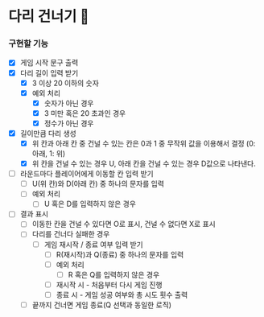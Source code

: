 # 다리 건너기 🌉

### 구현할 기능

- [X] 게임 시작 문구 출력
- [X] 다리 길이 입력 받기
  - [X] 3 이상 20 이하의 숫자
  - [X] 예외 처리
    - [X] 숫자가 아닌 경우
    - [X] 3 미만 혹은 20 초과인 경우
    - [X] 정수가 아닌 경우
- [X] 길이만큼 다리 생성
  - [X] 위 칸과 아래 칸 중 건널 수 있는 칸은 0과 1 중 무작위 값을 이용해서 결정 (0: 아래, 1: 위)
  - [X] 위 칸을 건널 수 있는 경우 U, 아래 칸을 건널 수 있는 경우 D값으로 나타낸다.
- [ ] 라운드마다 플레이어에게 이동할 칸 입력 받기
  - [ ] U(위 칸)와 D(아래 칸) 중 하나의 문자를 입력
  - [ ] 예외 처리
    - [ ] U 혹은 D를 입력하지 않은 경우
- [ ] 결과 표시
  - [ ] 이동한 칸을 건널 수 있다면 O로 표시, 건널 수 없다면 X로 표시
  - [ ] 다리를 건너다 실패한 경우
    - [ ] 게임 재시작 / 종료 여부 입력 받기
      - [ ] R(재시작)과 Q(종료) 중 하나의 문자를 입력
      - [ ] 예외 처리
        - [ ] R 혹은 Q를 입력하지 않은 경우
      - [ ] 재시작 시 - 처음부터 다시 게임 진행
      - [ ] 종료 시 - 게임 성공 여부와 총 시도 횟수 출력
  - [ ] 끝까지 건너면 게임 종료(Q 선택과 동일한 로직)